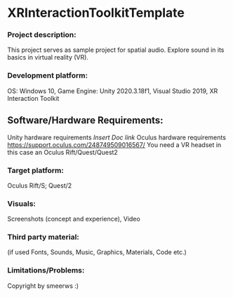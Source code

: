 # XRInteractionToolkitTemplate

### Project description: 
This project serves as sample project for spatial audio. 
Explore sound in its basics in virtual reality (VR).

### Development platform: 
OS: Windows 10, Game Engine: Unity 2020.3.18f1, Visual Studio 2019, XR Interaction Toolkit

## Software/Hardware Requirements: 
Unity hardware requirements *Insert Doc link*
Oculus hardware requirements https://support.oculus.com/248749509016567/
You need a VR headset in this case an Oculus Rift/Quest/Quest2

### Target platform: 
Oculus Rift/S; Quest/2

### Visuals: 
Screenshots (concept and experience), Video

### Third party material: 
(if used Fonts, Sounds, Music, Graphics, Materials, Code etc.)

### Limitations/Problems: 

Copyright by smeerws :)
